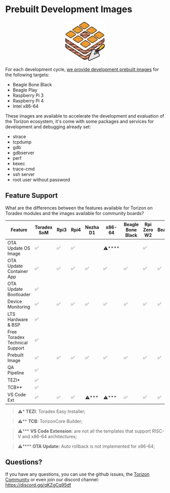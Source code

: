 # Prebuilt Development Images

<p align="center">
  <img src="/assets/img/TCB128.png" alt="TorizonCore Builder Logo">
</p>

For each development cycle, [we provide development prebuilt images](https://github.com/commontorizon/meta-common-torizon/releases) for the following targets:

- Beagle Bone Black
- Beagle Play
- Raspberry Pi 3
- Raspberry Pi 4
- Intel x86-64

These images are available to accelerate the development and evaluation of the Torizon ecosystem, it's come with some packages and services for development and debugging already set:

- strace
- tcpdump
- gdb
- gdbserver
- perf
- kexec
- trace-cmd
- ssh server
- root user without password

## Feature Support

What are the differences between the features available for Torizon on Toradex modules and the images available for community boards?

| Feature                      | Toradex SoM | Rpi3 | Rpi4 | Nezha D1 | x86-64 | Beagle Bone Black | Rpi Zero W2 | BeaglePlay |
| ---------------------------- | ----------- | ---- | ---- | -------- | ------ | ----------------- | ----------- | ---------- |
| OTA Update OS Image          | ✅           | ✅    | ✅    |          | ⚠️**** |                   | ✅           |            |
| OTA Update Container App     | ✅           | ✅    | ✅    | ✅        | ✅      | ✅                 | ✅           | ✅          |
| OTA Update Bootloader        | ✅           |      |      |          |        |                   |             |            |
| Device Monitoring            | ✅           | ✅    | ✅    | ✅        | ✅      | ✅                 | ✅           | ✅          |
| LTS Hardware & BSP           | ✅           |      |      |          |        |                   |             |            |
| Free Toradex Technical Support       | ✅           |      |      |          |        |                   |             |            |
| Prebuilt Image   | ✅           | ✅    | ✅    | ✅        | ✅      | ✅                 | ✅           | ✅          |
| QA Pipeline         | ✅           |      |      |          |        |                   |             |            |
| TEZI*      | ✅           |      |      |          |        |                   |             |            |
| TCB** | ✅           |      |      |          |        |                   |             |            |
| VS Code Ext | ✅           | ✅    | ✅    | ⚠️***    | ⚠️***  | ✅                 | ✅           | ✅          |

> ⚠️* **TEZI**: Toradex Easy Installer;

> ⚠️** **TCB**: TorizonCore Builder;

> ⚠️*** **VS Code Extension**: are not all the templates that support RISC-V and x86-64 architectures;

> ⚠️**** **OTA Update:** Auto rollback is not implemented for x86-64;

## Questions?

If you have any questions, you can use the github issues, the [Torizon Community](https://community.toradex.com) or even join our discord channel: https://discord.gg/qKZgCq95df
